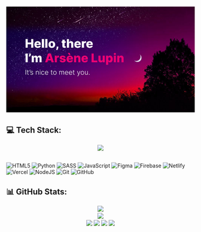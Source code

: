![motd](https://github.com/Arsole676/Arsole676/blob/main/githubBackground.jpg)

## 💻 Tech Stack:

<div align="center">
    <img align="center" src="https://github-readme-stats.vercel.app/api/top-langs/?username=Arsole676&theme=dracula&hide_border=false&include_all_commits=false&count_private=false&layout=compact" />
</div>

<br>

![HTML5](https://img.shields.io/badge/html5-%23E34F26.svg?style=for-the-badge&logo=html5&logoColor=white) ![Python](https://img.shields.io/badge/python-3670A0?style=for-the-badge&logo=python&logoColor=ffdd54) ![SASS](https://img.shields.io/badge/SASS-hotpink.svg?style=for-the-badge&logo=SASS&logoColor=white) ![JavaScript](https://img.shields.io/badge/javascript-%23323330.svg?style=for-the-badge&logo=javascript&logoColor=%23F7DF1E) ![Figma](https://img.shields.io/badge/figma-%23F24E1E.svg?style=for-the-badge&logo=figma&logoColor=white) ![Firebase](https://img.shields.io/badge/firebase-%23039BE5.svg?style=for-the-badge&logo=firebase) ![Netlify](https://img.shields.io/badge/netlify-%23000000.svg?style=for-the-badge&logo=netlify&logoColor=#00C7B7) ![Vercel](https://img.shields.io/badge/vercel-%23000000.svg?style=for-the-badge&logo=vercel&logoColor=white) ![NodeJS](https://img.shields.io/badge/node.js-6DA55F?style=for-the-badge&logo=node.js&logoColor=white) ![Git](https://img.shields.io/badge/git-%23F05033.svg?style=for-the-badge&logo=git&logoColor=white) ![GitHub](https://img.shields.io/badge/github-%23121011.svg?style=for-the-badge&logo=github&logoColor=white)

## 📊 GitHub Stats:
<div align="middle">
<img src="https://github-readme-stats.vercel.app/api?username=Arsole676&theme=dracula&hide_border=false&include_all_commits=false&count_private=false" />
<br>
    <img src="https://nirzak-streak-stats.vercel.app/?user=Arsole676&theme=dracula&hide_border=false" />
</div>


<div align="middle">
    <a href="https://instagram.com/arsole676"><img src="https://img.shields.io/badge/Instagram-%23E4405F.svg?logo=Instagram&logoColor=white"/></a>
<a href="https://linkedin.com/in/arsole-cane-ab3779375"><img src="https://img.shields.io/badge/LinkedIn-%230077B5.svg?logo=linkedin&logoColor=white"/></a>
<a href="https://x.com/8BitCoder_Dev"><img src="https://img.shields.io/badge/X-black.svg?logo=X&logoColor=white"/></a>
<a href="mailto:arsole676@gmail.com"><img src="https://img.shields.io/badge/Email-D14836?logo=gmail&logoColor=white"/></a>
</div>
